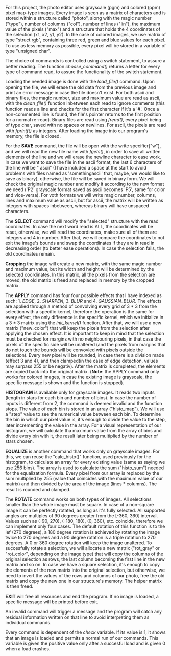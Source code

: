 For this project, the photo editor uses grayscale (pgm) and
colored (ppm) pixel map-type images. Every image is seen as a matrix of
characters and is stored within a structure called "photo", along with the
magic number ("type"), number of columns ("col"), number of lines ("lin"),
the maximum value of the pixels ("max") and a structure that holds the 4
coordinates of the selection (x1, x2, y1, y2). In the case of colored images,
we use matrix of type "struct rgb", containing three red, green and blue values
for each pixel. To use as less memory as possible, every pixel will be stored
in a variable of type  "unsigned char".


The choice of commands is controlled using a switch statement, to
assure a better reading. The function *choose_command()* returns a letter
for every type of command read, to assure the functionality of the switch
statement.


Loading the needed image is done with the *load_file()* command. Upon
opening the file, we will erase the old data from the previous image and print
an error message in case the file doesn't exist. For both ascii and binary
files, the magic number, size and maximum value are read as ascii, with the
*clean_file()*	 function inbetween each read to ignore comments (this function
reads a line and checks for the first character if it's a '#'. Once a
non-commented line is found, the file's pointer returns to the first position
for a normal re-read). Binary files are read using *fread()*, every pixel being
of type char, saved with no spaces or newlines. For ascii, the pixels are read
with *fprintf()* as integers. After loading the image into our program's
memory, the file is closed.


For the **SAVE** command, the file will be open with the write
specifier("w"), and we will read the new file name with *fgets()*, in order to
save all written elements of the line and we will erase the newline character
to ease work. In case we want to save the file in the ascii format, the last
6 characters of the line will be " ascii" (I have included a space at the start
to avoid problems with files named as 'somethingascii' that, maybe, we would
like to save as binary), otherwise, the file will be saved in binary form.
We will check the original magic number and modify it according to the new
format we need ('P2' grayscale format saved as ascii becomes 'P5', same for
color and vice-versa). For voth formats we will write magic number, columns,
lines and maximum value as ascii, but for ascii, the matrix will be written
as integers with spaces inbetween, whereas binary
will have unspaced characters.


The **SELECT** command will modify the "selected" structure with the read
coordinates. In case the next word read is ALL, the coordinates will be
reset, otherwise, we will read the coordinates, make sure all of them are
integers and 4 in number. After that, we will compare the coordinates to not
exit the image's bounds and swap the coordinates if they are in read in
decreasing order (to better ease operations). In case the selection fails, the
old coordinates remain.


**Cropping** the image will create a new matrix, with the same magic
number and maximum value, but its width and height will be determined by the
selected coordinates. In this matrix, all the pixels from the selection are
moved, the old matrix is freed and replaced in memory by the cropped matrix. 


The **APPLY** command has four four possible effects that I have indexed as
such: 1. *EDGE*, 2. *SHARPEN*, 3. *BLUR* and 4. *GAUSSIAN_BLUR*. The effects are
applied through a method of convolving every grid of 3 * 3 from the selection
with a specific kernel, therefore the operation is the same for every effect,
the only difference is the specific kernel, which we initialize in a 3 * 3 matrix
using the *init_kernel()* function. After that, we will use a new matrix
("new_color") that will keep the pixels from the selection after applying the
chosen effect. It is important to keep in mind that the selection must be
checked for margins with no neighbouring pixels, in that case the pixels of
the specific side will be unaltered (and the pixels from margins that do not
touch the bounds will be convovled with pixels outside the selection). Every
new pixel will be rounded, in case there is a division made (effect 3 and 4),
and then clamped(in the case of edge detection, values may surpass 255 or be
negativ). After the matrix is completed, the elements are copied back into the
original matrix. (**Note**: the APPLY command only works for colored images, in
case the existing image is grayscale, the specific message is shown and the
function is stopped).


**HISTOGRAM** is available only for grayscale images. It reads two inputs
(length in stars for each bin and number of bins). In case the number of inputs
is different from 2, the command is deemed invalid and the function stops.
The value of each bin is stored in an array ("histo_map"). We will use a "step"
value to see the numerical value between each bin. To determine the bin in
which our pixel value is, it's enough to divide the value to the step, later
incrementing the value in the array. For a visual representation of our
histogram, we will calculate tha maximum value from the array of bins and
divide every bin with it, the result later being multiplied by the number of
stars chosen.


**EQUALIZE** is another command that works only on grayscale images. For
this, we can reuse the "calc_histo()" function, used previously for the
histogram, to calculate an array for every existing value (same as saying we
use 256 bins). The array is used to calculate the sum ("histo_sum") needed for
the equalization formula. Every pixel from our array is replaced by the sum
multiplied by 255 (value that coincides with the maximum value of our matrix)
and then divided by the area of the image (lines * columns). The result is
rounded and clamped.


The  **ROTATE** command works on both types of images. All selections
smaller than the whole image must be square. In case of a non-square image
it can be perfectly rotated, as long as it's fully selected. All supported
angles are multiples of 90 degrees greater from the [-360, 360] interval.
Values such as (-90, 270), (-180, 180), (0, 360), etc. coincide, therefore
we can implement only four cases. The default rotation of this function is
to the lef (270 degrees), a 180 degree rotation is achieved by rotating the
image twice to 270 degrees and a 90 degree rotation is a triple rotation to
270 degrees. A 0 or 360 degree rotation will keep the image unaltered. To
succesfully rotate a selection, we will allocate a new matrix ("rot_gray" or
"rot_color", depending on the image type) that will copy the columns of the
original selection as rows, the last column becoming the first line in the
new matrix and so on. In case we have a square selection, it's enough to copy
the elements of the new matrix into the original selection, but otherwise, we
need to invert the values of the rows and columns of our photo, free the old
matrix and copy the new one in our structure's memory. The helper matrix is
then freed.


**EXIT** will free all resources and end the program. If no image is
loaded, a specific message will be printed before exit.


An invalid command will trigger a message and the program will catch
any residual information written on that line to avoid interpreting them as
individual commands.


Every command is dependent of the *check* variable. If its value is 1,
it shows that an image is loaded and permits a normal run of our commands.
This variable is given the positive value only after a succesful load and is
given 0 when a load crashes.
